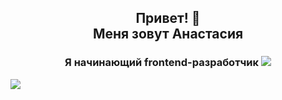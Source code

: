 <h2 align="center">Привет! 🦭<br>
Меня зовут Анастасия </h2>
<h3 align="center">Я начинающий frontend-разработчик <img src="https://media.tenor.com/1o2QB94LBiQAAAAi/programming-kiwi.gif"/></h3>

![](https://media.tenor.com/1o2QB94LBiQAAAAi/programming-kiwi.gif)

<!--
**AnastasiaBelova00/AnastasiaBelova00** is a ✨ _special_ ✨ repository because its `README.md` (this file) appears on your GitHub profile.

Here are some ideas to get you started:

- 🔭 I’m currently working on ...
- 🌱 I’m currently learning ...
- 👯 I’m looking to collaborate on ...
- 🤔 I’m looking for help with ...
- 💬 Ask me about ...
- 📫 How to reach me: ...
- 😄 Pronouns: ...
- ⚡ Fun fact: ...
-->

<!-- ![](https://komarev.com/ghpvc/?username=AnastasiaBelova00&color=ff69b4) -->
